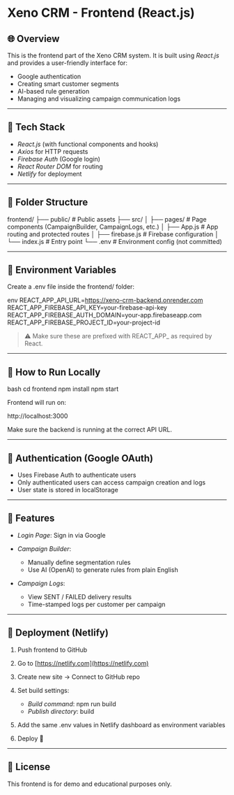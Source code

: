 # Xeno CRM - Frontend (React.js)

## 🌐 Overview

This is the frontend part of the Xeno CRM system. It is built using *React.js* and provides a user-friendly interface for:

* Google authentication
* Creating smart customer segments
* AI-based rule generation
* Managing and visualizing campaign communication logs

---

## 🔧 Tech Stack

* *React.js* (with functional components and hooks)
* *Axios* for HTTP requests
* *Firebase Auth* (Google login)
* *React Router DOM* for routing
* *Netlify* for deployment

---

## 📁 Folder Structure


frontend/
├── public/                  # Public assets
├── src/
│   ├── pages/               # Page components (CampaignBuilder, CampaignLogs, etc.)
│   ├── App.js               # App routing and protected routes
│   ├── firebase.js          # Firebase configuration
│   └── index.js             # Entry point
└── .env                     # Environment config (not committed)


---

## 🔐 Environment Variables

Create a .env file inside the frontend/ folder:

env
REACT_APP_API_URL=https://xeno-crm-backend.onrender.com
REACT_APP_FIREBASE_API_KEY=your-firebase-api-key
REACT_APP_FIREBASE_AUTH_DOMAIN=your-app.firebaseapp.com
REACT_APP_FIREBASE_PROJECT_ID=your-project-id


> ⚠ Make sure these are prefixed with REACT_APP_ as required by React.

---

## 🚀 How to Run Locally

bash
cd frontend
npm install
npm start


Frontend will run on:


http://localhost:3000


Make sure the backend is running at the correct API URL.

---

## 🔐 Authentication (Google OAuth)

* Uses Firebase Auth to authenticate users
* Only authenticated users can access campaign creation and logs
* User state is stored in localStorage

---

## 🌟 Features

* *Login Page*: Sign in via Google
* *Campaign Builder*:

  * Manually define segmentation rules
  * Use AI (OpenAI) to generate rules from plain English
* *Campaign Logs*:

  * View SENT / FAILED delivery results
  * Time-stamped logs per customer per campaign

---

## 🚀 Deployment (Netlify)

1. Push frontend to GitHub
2. Go to [https://netlify.com](https://netlify.com)
3. Create new site → Connect to GitHub repo
4. Set build settings:

   * *Build command*: npm run build
   * *Publish directory*: build
5. Add the same .env values in Netlify dashboard as environment variables
6. Deploy 🚀

---

## 📜 License

This frontend is for demo and educational purposes only.

